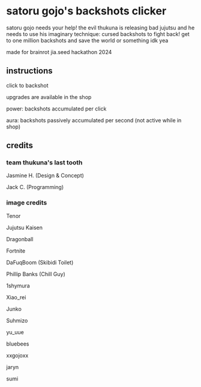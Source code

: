 # satoru gojo's backshots clicker

satoru gojo needs your help! the evil thukuna is releasing bad jujutsu and he needs to use his imaginary technique: cursed backshots to fight back! get to one million backshots and save the world or something idk yea


made for brainrot jia.seed hackathon 2024

## instructions

click to backshot

upgrades are available in the shop

power: backshots accumulated per click

aura: backshots passively accumulated per second (not active while in shop)

## credits
### team thukuna's last tooth

Jasmine H. (Design & Concept)

Jack C. (Programming)

### image credits

Tenor

Jujutsu Kaisen

Dragonball

Fortnite

DaFuqBoom (Skibidi Toilet)

Phillip Banks (Chill Guy)

1shymura

Xiao_rei

Junko

Suhmizo

yu_uue

bluebees

xxgojoxx

jaryn

sumi
